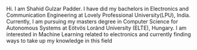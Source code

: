 Hi.
I am Shahid Gulzar Padder. I have did my bachelors in Electronics and Communication Engineering at Lovely Professional University(LPU), India. Currently, I am pursuing my masters degree in Computer Science for Autonomous Systems at Eötvös Loránd University (ELTE), Hungary. I am interested in Machine Learning related to electronics and currently finding ways to take up my knowledge in this field 
